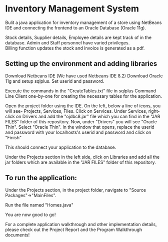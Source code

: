 # Inventory Management System

Bulit a java application for inventory management of a store using NetBeans IDE and connecting the frontend to an Oracle Database (Oracle 11g).

Stock details, Supplier details, Employee details are kept track of in the database. 
Admin and Staff personnel have varied privileges.  
Billing function updates the stock and invoice is generated as a pdf.

## Setting up the environment and adding libraries
Download Netbeans IDE (We have used Netbeans IDE 8.2)
Download Oracle 11g and setup sqlplus. Set userid and password.

Execute the commands in the "CreateTables.txt" file in sqlplus Command Line Client one-by-one for creating the necessary tables for the application.

Open the project folder using the IDE.
On the left, below a line of icons, you will see- Projects, Services, Files.
Click on Services.
Under Services, right-click on Drivers and add the "ojdbc8.jar" file which you can find in the "JAR FILES" folder of this repository.
Now, under "Drivers" you will see "Oracle Thin". Select "Oracle Thin". In the window that opens, replace the userid and password with your localhosts's userid and password and click on "Finish"

This should connect your application to the database.

Under the Projects section in the left side, click on Libraries and add all the jar folders which are available in the "JAR FILES" folder of this repository.

## To run the application:

Under the Projects section, in the project folder, navigate to "Source Packages"->"MainFiles". 

Run the file named "Homes.java"

You are now good to go!

For a complete application walkthrough and other implementation details, please check out the Project Report and the Program Walkthrough documents!
